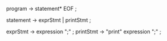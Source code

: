 program        → statement* EOF ;

statement      → exprStmt
               | printStmt ;

exprStmt       → expression ";" ;
printStmt      → "print" expression ";" ;